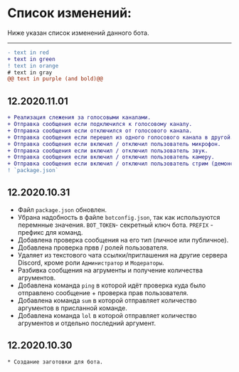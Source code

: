 # Список изменений:
Ниже указан список изменений данного бота.
***
```diff
- text in red
+ text in green
! text in orange
# text in gray
@@ text in purple (and bold)@@
```
## 12.2020.11.01
```diff
+ Реализация слежения за голосовыми каналами.
+ Отправка сообщения если подключился к голосовому каналу.
+ Отправка сообщения если отключился от голосового канала.
+ Отправка сообщения если перешел из одного голосового канала в другой.
+ Отправка сообщения если включил / отключил пользователь микрофон.
+ Отправка сообщения если включил / отключил пользователь звук.
+ Отправка сообщения если включил / отключил пользователь камеру.
+ Отправка сообщения если включил / отключил пользователь стрим (демонстацию).
! `package.json`
```

## 12.2020.10.31
* Файл `package.json` обновлен.
* Убрана надобность в файле `botconfig.json`, так как используются перемнные значения. `BOT_TOKEN`- секретный ключ бота. `PREFIX` - префикс для команд.
* Добавлена проверка сообщения на его тип (личное или публичное).
* Добавлена проверка првв / ролей пользователя.
* Удаляет из текстового чата ссылки/приглашения на другие сервера Discord, кроме роли `Администратор` и `Модераторы`.
* Разбивка сообщения на агрументы и получение количества агрументов.
* Добавлена команда `ping` в которой идёт проверка куда было отправлено сообщение + проверка прав пользователя.
* Добавлена команда `sum` в которой отправляет количество аргументов в присланной команде.
* Добавлена команда `lol` в которой отправляет количество агрументов и отдельно последний аргумент.


## 12.2020.10.30
```
* Создание заготовки для бота.
```
